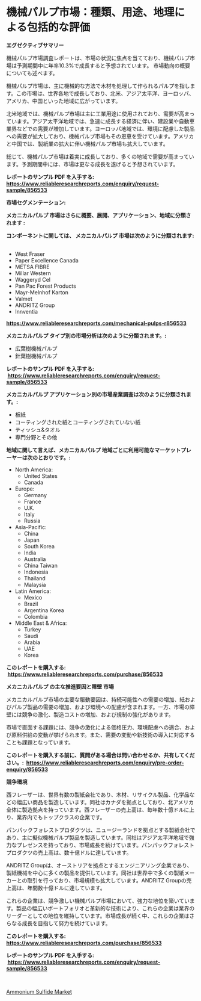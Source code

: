 <p><h1>機械パルプ市場：種類、用途、地理による包括的な評価</h1></p><p><strong>エグゼクティブサマリー</strong></p>
<p><p>機械パルプ市場調査レポートは、市場の状況に焦点を当てており、機械パルプ市場は予測期間中に年率10.3%で成長すると予想されています。 市場動向の概要についても述べます。</p><p>機械パルプ市場は、主に機械的な方法で木材を処理して作られるパルプを指します。この市場は、世界各地で成長しており、北米、アジア太平洋、ヨーロッパ、アメリカ、中国といった地域に広がっています。</p><p>北米地域では、機械パルプ市場は主に工業用途に使用されており、需要が高まっています。アジア太平洋地域では、急速に成長する経済に伴い、建設業や自動車業界などでの需要が増加しています。ヨーロッパ地域では、環境に配慮した製品への需要が拡大しており、機械パルプ市場もその恩恵を受けています。アメリカと中国では、製紙業の拡大に伴い機械パルプ市場も拡大しています。</p><p>総じて、機械パルプ市場は着実に成長しており、多くの地域で需要が高まっています。予測期間中には、市場は更なる成長を遂げると予想されています。</p></p>
<p><strong>レポートのサンプル PDF を入手する: <a href="https://www.reliableresearchreports.com/enquiry/request-sample/856533">https://www.reliableresearchreports.com/enquiry/request-sample/856533</a></strong></p>
<p><strong>市場セグメンテーション:</strong></p>
<p><strong> メカニカルパルプ 市場はさらに概要、展開、アプリケーション、地域に分類されます :</strong></p>
<p><strong>コンポーネントに関しては、 メカニカルパルプ 市場は次のように分類されます: &nbsp;</strong></p>
<p><ul><li>West Fraser</li><li>Paper Excellence Canada</li><li>METSA FIBRE</li><li>Millar Western</li><li>Waggeryd Cel</li><li>Pan Pac Forest Products</li><li>Mayr-Melnhof Karton</li><li>Valmet</li><li>ANDRITZ Group</li><li>Innventia</li></ul></p>
<p><strong><a href="https://www.reliableresearchreports.com/mechanical-pulps-r856533">https://www.reliableresearchreports.com/mechanical-pulps-r856533</a></strong></p>
<p><strong> メカニカルパルプ タイプ別の市場分析は次のように分類されます。:</strong></p>
<p><ul><li>広葉樹機械パルプ</li><li>針葉樹機械パルプ</li></ul></p>
<p><strong>レポートのサンプル PDF を入手する: &nbsp;<a href="https://www.reliableresearchreports.com/enquiry/request-sample/856533">https://www.reliableresearchreports.com/enquiry/request-sample/856533</a></strong></p>
<p><strong> メカニカルパルプ アプリケーション別の市場産業調査は次のように分類されます。:</strong></p>
<p><ul><li>板紙</li><li>コーティングされた紙とコーティングされていない紙</li><li>ティッシュ&タオル</li><li>専門分野とその他</li></ul></p>
<p><strong>地域に関して言えば、メカニカルパルプ 地域ごとに利用可能なマーケットプレーヤーは次のとおりです。:</strong></p>
<p><ul>
    <li>
        North America:
        <ul>
            <li>United States</li>
            <li>Canada</li>
        </ul>
    </li>
    <li>
        Europe:
        <ul>
            <li>Germany</li>
            <li>France</li>
            <li>U.K.</li>
            <li>Italy</li>
            <li>Russia</li>
        </ul>
    </li>
    <li>
        Asia-Pacific:
        <ul>
            <li>China</li>
            <li>Japan</li>
            <li>South Korea</li>
            <li>India</li>
            <li>Australia</li>
            <li>China Taiwan</li>
            <li>Indonesia</li>
            <li>Thailand</li>
            <li>Malaysia</li>
        </ul>
    </li>
    <li>
        Latin America:
        <ul>
            <li>Mexico</li>
            <li>Brazil</li>
            <li>Argentina Korea</li>
            <li>Colombia</li>
        </ul>
    </li>
    <li>
        Middle East & Africa:
        <ul>
            <li>Turkey</li>
            <li>Saudi</li>
            <li>Arabia</li>
            <li>UAE</li>
            <li>Korea</li>
        </ul>
    </li>
    </ul></p>
<p><strong>このレポートを購入する: &nbsp;<a href="https://www.reliableresearchreports.com/purchase/856533">https://www.reliableresearchreports.com/purchase/856533</a></strong></p>
<p><strong>メカニカルパルプ の主な推進要因と障壁 市場</strong></p>
<p><p>メカニカルパルプ市場の主要な駆動要因は、持続可能性への需要の増加、紙およびパルプ製品の需要の増加、および環境への配慮が含まれます。一方、市場の障壁には競争の激化、製造コストの増加、および規制の強化があります。</p><p>市場で直面する課題には、競争の激化による価格圧力、環境配慮への適合、および原料供給の変動が挙げられます。また、需要の変動や新技術の導入に対応することも課題となっています。</p></p>
<p><strong>このレポートを購入する前に、質問がある場合は問い合わせるか、共有してください。:&nbsp; <a href="https://www.reliableresearchreports.com/enquiry/pre-order-enquiry/856533">https://www.reliableresearchreports.com/enquiry/pre-order-enquiry/856533</a></strong></p>
<p><strong>競争環境</strong></p>
<p><p>西フレーザーは、世界有数の製紙会社であり、木材、リサイクル製品、化学品などの幅広い商品を製造しています。同社はカナダを拠点としており、北アメリカ全体に製造拠点を持っています。西フレーザーの売上高は、毎年数十億ドルに上り、業界内でもトップクラスの企業です。</p><p>パンパックフォレストプロダクツは、ニュージーランドを拠点とする製紙会社であり、主に擬似機械パルプ製品を製造しています。同社はアジア太平洋地域で強力なプレゼンスを持っており、市場成長を続けています。パンパックフォレストプロダクツの売上高は、数十億ドルに達しています。</p><p>ANDRITZ Groupは、オーストリアを拠点とするエンジニアリング企業であり、製紙機械を中心に多くの製品を提供しています。同社は世界中で多くの製紙メーカーとの取引を行っており、市場規模も拡大しています。ANDRITZ Groupの売上高は、年間数十億ドルに達しています。</p><p>これらの企業は、競争激しい機械パルプ市場において、強力な地位を築いています。製品の幅広いポートフォリオと革新的な技術により、これらの企業は業界のリーダーとしての地位を維持しています。市場成長が続く中、これらの企業はさらなる成長を目指して努力を続けています。</p></p>
<p><strong>このレポートを購入する: &nbsp; <a href="https://www.reliableresearchreports.com/purchase/856533">https://www.reliableresearchreports.com/purchase/856533</a></strong></p>
<p><strong>レポートのサンプル PDF を入手する: &nbsp;<a href="https://www.reliableresearchreports.com/enquiry/request-sample/856533">https://www.reliableresearchreports.com/enquiry/request-sample/856533</a></strong><strong></strong></p>
<p>&nbsp;</p>
<p><p><a href="https://carnation-joke-41f.notion.site/Ammonium-Sulfide-Market-Size-Growing-and-Forecasted-for-period-from-2024-2031-and-provides-complet-709b90d4f3b6420493ebdd5f582c50f4">Ammonium Sulfide Market</a></p></p>